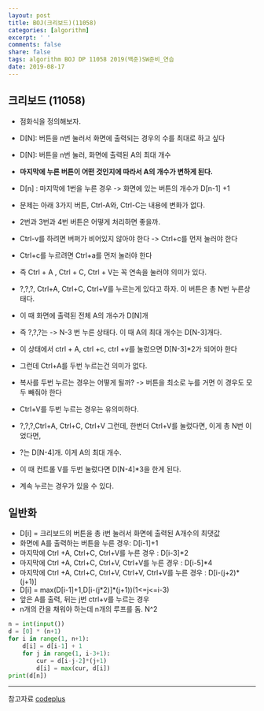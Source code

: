 ```yaml
---
layout: post
title: BOJ(크리보드)(11058)
categories: [algorithm]
excerpt: ' '
comments: false
share: false
tags: algorithm BOJ DP 11058 2019(백준)SW준비_연습
date: 2019-08-17
---
```


## 크리보드 (11058)

- 점화식을 정의해보자.
- D[N]: 버튼을 n번 눌러서 화면에 출력되는 경우의 수를 최대로 하고 싶다
- D[N]: 버튼을 n번 눌러, 화면에 출력된 A의 최대 개수
- **마지막에 누른 버튼이 어떤 것인지에 따라서 A의 개수가 변하게 된다.**
- D[n] : 마지막에 1번을 누른 경우 -> 화면에 있는 버튼의 개수가 D[n-1] +1
- 문제는 아래 3가지 버튼, Ctrl-A와, Ctrl-C는 내용에 변화가 없다.
- 2번과 3번과 4번 버튼은 어떻게 처리하면 좋을까.

- Ctrl-v를 하려면 버퍼가 비어있지 않아야 한다 -> Ctrl+c를 먼저 눌러야 한다
- Ctrl+c를 누르려면 Ctrl+a를 먼저 눌러야 한다
- 즉 Ctrl + A , Ctrl + C, Ctrl + V는 꼭 연속을 눌러야 의미가 있다.

- ?,?,?, Ctrl+A, Ctrl+C, Ctrl+V를 누르는게 있다고 하자. 이 버튼은 총 N번 누른상태다.
- 이 때 화면에 출력된 전체 A의 개수가 D[N]개
- 즉 ?,?,?는 -> N-3 번 누른 상태다. 이 때 A의 최대 개수는 D[N-3]개다.
- 이 상태에서 ctrl + A, ctrl +c, ctrl +v를 눌렀으면 D[N-3]\*2가 되어야 한다

- 그런데 Ctrl+A를 두번 누르는건 의미가 없다.
- 복사를 두번 누르는 경우는 어떻게 될까? -> 버튼을 최소로 누를 거면 이 경우도 모두 빼줘야 한다
- Ctrl+V를 두번 누르는 경우는 유의미하다.
- ?,?,?,Ctrl+A, Ctrl+C, Ctrl+V 그런데, 한번더 Ctrl+V를 눌렀다면, 이게 총 N번 이었다면,
- ?는 D[N-4]개. 이게 A의 최대 개수.
- 이 때 컨트롤 V를 두번 눌렀다면 D[N-4]\*3을 한게 된다.
- 계속 누르는 경우가 있을 수 있다.

## 일반화

- D[i] = 크리보드의 버튼을 총 i번 눌러서 화면에 출력된 A개수의 최댓값
- 화면에 A를 출력하는 버튼을 누른 경우: D[i-1]+1
- 마지막에 Ctrl +A, Ctrl+C, Ctrl+V를 누른 경우 : D[i-3]\*2
- 마지막에 Ctrl +A, Ctrl+C, Ctrl+V, Ctrl+V를 누른 경우 : D[i-5]\*4
- 마지막에 Ctrl +A, Ctrl+C, Ctrl+V, Ctrl+V, Ctrl+V를 누른 경우 : D[i-(j+2)*(j+1)]
- D[i] = max(D[i-1]+1,D[i-(j*2)]\*(j+1))(1<=j<=i-3)
- 앞은 A를 출력, 뒤는 j번 ctrl+v를 누르는 경우
- n개의 칸을 채워야 하는데 n개의 루프를 돔. N^2

```python
n = int(input())
d = [0] * (n+1)
for i in range(1, n+1):
    d[i] = d[i-1] + 1
    for j in range(1, i-3+1):
        cur = d[i-j-2]*(j+1)
        d[i] = max(cur, d[i])
print(d[n])
```

---

참고자료
[codeplus](https://code.plus/course/33)
